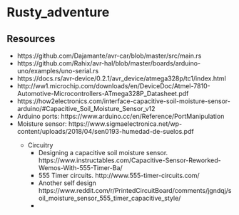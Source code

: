 # Rusty_adventure

## Resources

<ul>
	<li> https://github.com/Dajamante/avr-car/blob/master/src/main.rs </li>
	<li> https://github.com/Rahix/avr-hal/blob/master/boards/arduino-uno/examples/uno-serial.rs </li>
	<li> https://docs.rs/avr-device/0.2.1/avr_device/atmega328p/tc1/index.html </li>
	<li> http://ww1.microchip.com/downloads/en/DeviceDoc/Atmel-7810-Automotive-Microcontrollers-ATmega328P_Datasheet.pdf </li>
	<li> https://how2electronics.com/interface-capacitive-soil-moisture-sensor-arduino/#Capacitive_Soil_Moisture_Sensor_v12 </li>
	<li> Arduino ports: https://www.arduino.cc/en/Reference/PortManipulation </li>
	<li> Moisture sensor: https://www.sigmaelectronica.net/wp-content/uploads/2018/04/sen0193-humedad-de-suelos.pdf </li>
	<ul>
	<li> Circuitry
		<ul> 
			<li> Designing a capacitive soil moisture sensor. https://www.instructables.com/Capacitive-Sensor-Reworked-Wemos-With-555-Timer-Ba/ </li>
			<li> 555 Timer circuits. http://www.555-timer-circuits.com/ </li>
			<li> Another self design https://www.reddit.com/r/PrintedCircuitBoard/comments/jgndqj/soil_moisture_sensor_555_timer_capacitive_style/ </li>
			<li>  </li>
		</ul>
</ul>

